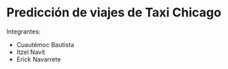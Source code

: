 # Predicción de viajes de Taxi Chicago



Integrantes:
- Cuautémoc Bautista
- Itzel Navit
- Erick Navarrete
